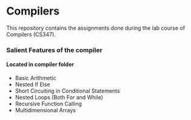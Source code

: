 # Compilers

This repository contains the assignments done during the lab course of Compilers (CS347).

### Salient Features of the compiler

#### Located in compiler folder

 - Basic Arithmetic
 - Nested If Else
 - Short Circuiting in Conditional Statements
 - Nested Loops (Both For and While)
 - Recursive Function Calling
 - Multidimensional Arrays